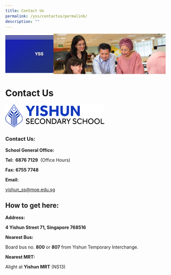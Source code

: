 ```yaml
---
title: Contact Us
permalink: /yss/contactus/permalink/
description: ""
---
```

![](/images/yss.png)

Contact Us
==========

![](/images/yss-logo.png)

### Contact Us:

  

**School General Office:**

  

**Tel:  6876 7129**  (Office Hours)

  

**Fax: 6755 7748**

  

**Email:**

  

[yishun\_ss@moe.edu.sg](mailto:yishun_ss@moe.edu.sg)

  

How to get here:
----------------

**Address:**

  

**4 Yishun Street 71, Singapore 768516**

  

**Nearest Bus:**

  

Board bus no. **800** or **807** from Yishun Temporary Interchange.

  

**Nearest MRT:**

  

Alight at **Yishun MRT** (NS13)